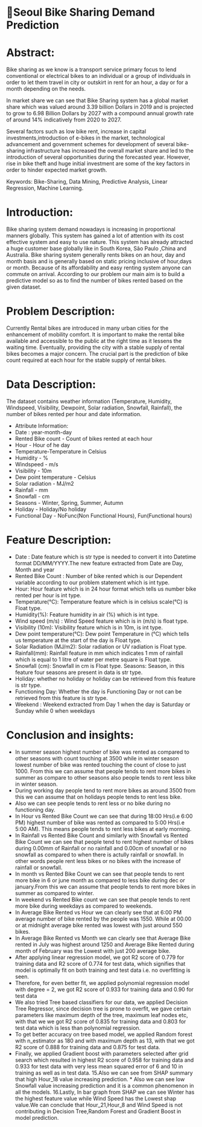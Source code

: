 # 💾Seoul Bike Sharing Demand Prediction

# Abstract:
Bike sharing as we know is a transport service primary focus to lend conventional or electrical bikes to an individual or a group of individuals in order to let them travel in city or outskirt in rent for an hour, a day or for a month depending on the needs.

In market share we can see that Bike Sharing system has a global market share which was valued around 3.39 billion Dollars in 2019 and is projected to grow to 6.98 Billion Dollars by 2027 with a compound annual growth rate of around 14% indicatively from 2020 to 2027.

Several factors such as low bike rent, increase in capital investments,introduction of e-bikes in the market, technological advancement and government schemes for development of several bike-sharing infrastructure has increased the overall market share and led to the introduction of several opportunities during the forecasted year. However, rise in bike theft and huge initial investment are some of the key factors in order to hinder expected market growth.

Keywords: Bike-Sharing, Data Mining, Predictive Analysis, Linear Regression, Machine Learning.

# Introduction:
Bike sharing system demand nowadays is increasing in proportional manners globally. This system has gained a lot of attention with its cost effective system and easy to use nature. This system has already attracted a huge customer base globally like in South Korea, São Paulo ,China and Australia. Bike sharing system generally rents bikes on an hour, day and month basis and is generally based on static pricing inclusive of hour,days or month. Because of its affordability and easy renting system anyone can commute on arrival. According to our problem our main aim is to build a predictive model so as to find the number of bikes rented based on the given dataset.
# Problem Description:
Currently Rental bikes are introduced in many urban cities for the enhancement of mobility comfort. It is important to make the rental bike available and accessible to the public at the right time as it lessens the waiting time. Eventually, providing the city with a stable supply of rental bikes becomes a major concern. The crucial part is the prediction of bike count required at each hour for the stable supply of rental bikes.
# Data Description:
The dataset contains weather information (Temperature, Humidity, Windspeed, Visibility, Dewpoint, Solar radiation, Snowfall, Rainfall), the number of bikes rented per hour and date information.
* Attribute Information:
* Date : year-month-day
* Rented Bike count - Count of bikes rented at each hour
* Hour - Hour of he day
* Temperature-Temperature in Celsius
* Humidity - %
* Windspeed - m/s
* Visibility - 10m
* Dew point temperature - Celsius
* Solar radiation - MJ/m2
* Rainfall - mm
* Snowfall - cm
* Seasons - Winter, Spring, Summer, Autumn
* Holiday - Holiday/No holiday
* Functional Day - NoFunc(Non Functional Hours), Fun(Functional hours)

# Feature Description:
* Date : Date feature which is str type is needed to convert it into Datetime format DD/MM/YYYY.The new feature extracted from Date are Day, Month and year
* Rented Bike Count : Number of bike rented which is our Dependent variable according to our problem statement which is int type.
* Hour: Hour feature which is in 24 hour format which tells us number bike rented per hour is int type.
* Temperature(°C): Temperature feature which is in celsius scale(°C) is Float type.
* Humidity(%): Feature humidity in air (%) which is int type.
* Wind speed (m/s) : Wind Speed feature which is in (m/s) is float type.
* Visibility (10m): Visibility feature which is in 10m, is int type.
* Dew point temperature(°C): Dew point Temperature in (°C) which tells us temperature at the start of the day is Float type.
* Solar Radiation (MJ/m2): Solar radiation or UV radiation is Float type.
* Rainfall(mm): Rainfall feature in mm which indicates 1 mm of rainfall which is equal to 1 litre of water per metre square is Float type.
* Snowfall (cm): Snowfall in cm is Float type. Seasons: Season, in this feature four seasons are present in data is str type.
* Holiday: whether no holiday or holiday can be retrieved from this feature is str type.
* Functioning Day: Whether the day is Functioning Day or not can be retrieved from this feature is str type.
* Weekend : Weekend extracted from Day 1 when the day is Saturday or Sunday while 0 when weekdays

# Conclusion and insights:
* In summer season highest number of bike was rented as compared to other seasons with count touching at 3500 while in winter season lowest number of bike was rented touching the count of close to just 1000. From this we can assume that people tends to rent more bikes in summer as compare to other seasons also people tends to rent less bike in winter season.
* During working day people tend to rent more bikes as around 3500 from this we can assume that on holidays people tends to rent less bike.
* Also we can see people tends to rent less or no bike during no functioning day.
* In Hour vs Rented Bike Count we can see that during 18:00 Hrs(i.e 6:00 PM) highest number of bike was rented as compared to 5:00 Hrs(i.e 5:00 AM). This means people tends to rent less bikes at early morning.
* In Rainfall vs Rented Bike Count and similarly with Snowfall vs Rented Bike Count we can see that people tend to rent highest number of bikes during 0.00mm of Rainfall or no rainfall and 0.00cm of snowfall or no snowfall as compared to when there is actully rainfall or snowfall. In other words people rent less bikes or no bikes with the increase of rainfall or snowfall.
* In month vs Rented Bike Count we can see that people tends to rent more bike in 6 or june month as compared to less bike during dec or january.From this we can assume that people tends to rent more bikes in summer as compared to winter.
* In weekend vs Rented Bike count we can see that people tends to rent more bike during weekdays as compared to weekends.
* In Average Bike Rented vs Hour we can clearly see that at 6:00 PM average number of bike rented by the people was 1550. While at 00.00 or at midnight average bike rented was lowest with just around 550 bikes.
* In Average Bike Rented vs Month we can clearly see that Average Bike rented in July was highest around 1250 and Average Bike Rented during month of February was the Lowest with just 200 average bike.
* After applying linear regression model, we got R2 score of 0.779 for training data and R2 score of 0.774 for test data, which signifies that model is optimally fit on both training and test data i.e. no overfitting is seen.
* Therefore, for even better fit, we applied polynomial regression model with degree = 2, we got R2 score of 0.933 for training data and 0.90 for test data
* We also tried Tree based classifiers for our data, we applied Decision Tree Regressor, since decision tree is prone to overfit, we gave certain parameters like maximum depth of the tree, maximum leaf nodes etc, with that we we got R2 score of 0.835 for training data and 0.803 for test data which is less than polynomial regression.
* To get better accuracy on tree based model, we applied Random forest with n_estimator as 180 and with maximum depth as 13, with that we got R2 score of 0.888 for training data and 0.875 for test data.
* Finally, we applied Gradient boost with parameters selected after grid search which resulted in highest R2 score of 0.958 for training data and 0.933 for test data with very less mean squared error of 6 and 10 in training as well as in test data. 15.Also we can see from SHAP summary that high Hour_18 value increasing prediction. * Also we can see low Snowfall value increasing prediction and it is a common phenomenon in all the models. 16.Lastly, In bar graph from SHAP we can see Winter has the highest feature value while Wind Speed has the Lowest shap value.We can conclude that Hour_21,Hour_8 and Wind Speed is not contributing in Decision Tree,Random Forest and Gradient Boost in model prediction.
